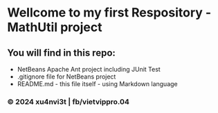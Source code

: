# Wellcome to my first Respository - MathUtil project

## You will find in this repo:

* NetBeans Apache Ant project including JUnit Test
* .gitignore file for NetBeans project
* README.md - this file itself - using Markdown language


### © 2024 xu4nvi3t | fb/vietvippro.04